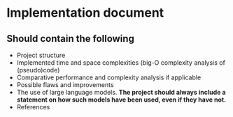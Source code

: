 # Implementation document

## Should contain the following

- Project structure
- Implemented time and space complexities (big-O complexity analysis of (pseudo)code)
- Comparative performance and complexity analysis if applicable
- Possible flaws and improvements
- The use of large language models. **The project should always include a statement on how such models have been used, even if they have not.**
- References
